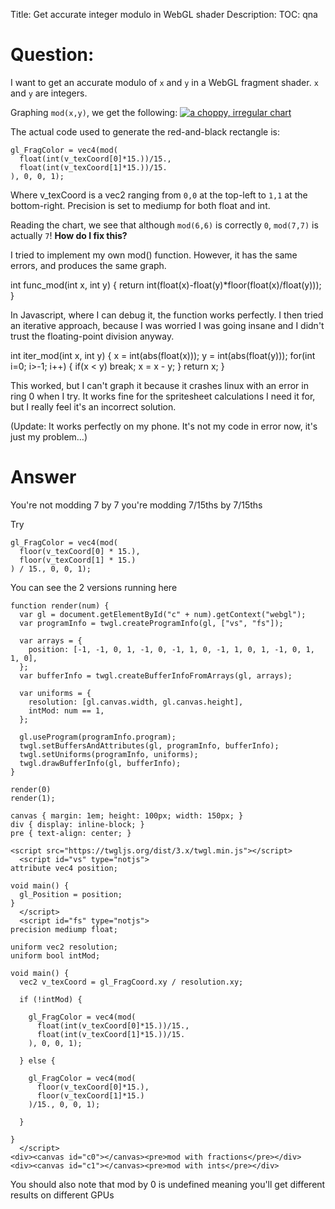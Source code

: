 Title: Get accurate integer modulo in WebGL shader
Description:
TOC: qna

# Question:

I want to get an accurate modulo of `x` and `y` in a WebGL fragment shader. `x` and `y` are integers.

Graphing `mod(x,y)`, we get the following:
[![a choppy, irregular chart][1]][1]

The actual code used to generate the red-and-black rectangle is:

    gl_FragColor = vec4(mod(
      float(int(v_texCoord[0]*15.))/15.,
      float(int(v_texCoord[1]*15.))/15.
    ), 0, 0, 1);

Where v_texCoord is a vec2 ranging from `0,0` at the top-left to `1,1` at the bottom-right. Precision is set to mediump for both float and int.

Reading the chart, we see that although `mod(6,6)` is correctly `0`, `mod(7,7)` is actually `7`! **How do I fix this?**



I tried to implement my own mod() function. However, it has the same errors, and produces the same graph.

 int func_mod(int x, int y) {
  return int(float(x)-float(y)*floor(float(x)/float(y)));
 }

In Javascript, where I can debug it, the function works perfectly. I then tried an iterative approach, because I was worried I was going insane and I didn't trust the floating-point division anyway.

 int iter_mod(int x, int y) {
  x = int(abs(float(x))); y = int(abs(float(y)));
  for(int i=0; i>-1; i++) {
   if(x < y) break;
   x = x - y;
  }
  return x;
 }

This worked, but I can't graph it because it crashes linux with an error in ring 0 when I try. It works fine for the spritesheet calculations I need it for, but I really feel it's an incorrect solution.

(Update: It works perfectly on my phone. It's not my code in error now, it's just my problem…)

  [1]: http://i.stack.imgur.com/V10Ge.png

# Answer

You're not modding 7 by 7 you're modding 7/15ths by 7/15ths

Try

    gl_FragColor = vec4(mod(
      floor(v_texCoord[0] * 15.),
      floor(v_texCoord[1] * 15.)
    ) / 15., 0, 0, 1);

You can see the 2 versions running here

<!-- begin snippet: js hide: true console: false babel: false -->

<!-- language: lang-js -->

    function render(num) {
      var gl = document.getElementById("c" + num).getContext("webgl");
      var programInfo = twgl.createProgramInfo(gl, ["vs", "fs"]);

      var arrays = {
        position: [-1, -1, 0, 1, -1, 0, -1, 1, 0, -1, 1, 0, 1, -1, 0, 1, 1, 0],
      };
      var bufferInfo = twgl.createBufferInfoFromArrays(gl, arrays);

      var uniforms = {
        resolution: [gl.canvas.width, gl.canvas.height],
        intMod: num == 1,
      };

      gl.useProgram(programInfo.program);
      twgl.setBuffersAndAttributes(gl, programInfo, bufferInfo);
      twgl.setUniforms(programInfo, uniforms);
      twgl.drawBufferInfo(gl, bufferInfo);
    }

    render(0)
    render(1);

<!-- language: lang-css -->

    canvas { margin: 1em; height: 100px; width: 150px; }
    div { display: inline-block; }
    pre { text-align: center; }

<!-- language: lang-html -->

    <script src="https://twgljs.org/dist/3.x/twgl.min.js"></script>
      <script id="vs" type="notjs">
    attribute vec4 position;

    void main() {
      gl_Position = position;
    }
      </script>
      <script id="fs" type="notjs">
    precision mediump float;

    uniform vec2 resolution;
    uniform bool intMod;

    void main() {
      vec2 v_texCoord = gl_FragCoord.xy / resolution.xy;

      if (!intMod) {
      
        gl_FragColor = vec4(mod(
          float(int(v_texCoord[0]*15.))/15.,
          float(int(v_texCoord[1]*15.))/15.
        ), 0, 0, 1);

      } else {

        gl_FragColor = vec4(mod(
          floor(v_texCoord[0]*15.),
          floor(v_texCoord[1]*15.)
        )/15., 0, 0, 1);
        
      }
      
    }
      </script>
    <div><canvas id="c0"></canvas><pre>mod with fractions</pre></div>
    <div><canvas id="c1"></canvas><pre>mod with ints</pre></div>

<!-- end snippet -->

You should also note that mod by 0 is undefined meaning you'll get different results on different GPUs
